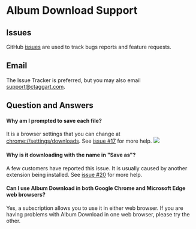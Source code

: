 # Album Download Support

## Issues

GitHub [issues](https://github.com/taggartsoftware/albumdownload/issues) are used to track bugs reports and feature requests.

## Email

The Issue Tracker is preferred, but you may also email [support@ctaggart.com](mailto:support@ctaggart.com).


## Question and Answers

#### Why am I prompted to save each file?

It is a browser settings that you can change at [chrome://settings/downloads](chrome://settings/downloads). See [issue #17](https://github.com/taggartsoftware/albumdownload/issues/17) for more help.
<img src="https://user-images.githubusercontent.com/80104/78944248-b33dec00-7a7a-11ea-874b-3f3b665a18a6.png"/>

#### Why is it downloading with the name in "Save as"?

A few customers have reported this issue. It is usually caused by another extension being installed. See [issue #20](https://github.com/taggartsoftware/albumdownload/issues/20) for more help.

#### Can I use Album Download in both Google Chrome and Microsoft Edge web browsers?

Yes, a subscription allows you to use it in either web browser. If you are having problems with Album Download in one web browser, please try the other.
